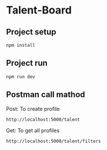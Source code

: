 # Talent-Board

## Project setup
```
npm install
```
## Project run
```
npm run dev
```
## Postman call mathod

Post: To create profile
```
http://localhost:5000/talent
```
Get: To get all profiles
```
http://localhost:5000/talent/filters
```



